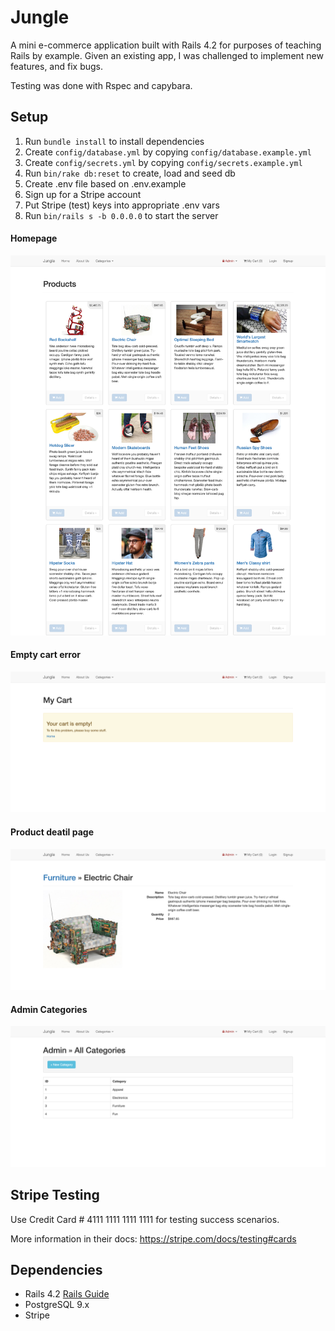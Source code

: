 # Jungle

A mini e-commerce application built with Rails 4.2 for purposes of teaching Rails by example. Given an existing app, I was challenged to implement new features, and fix bugs.

Testing was done with Rspec and capybara.

## Setup

1. Run `bundle install` to install dependencies
2. Create `config/database.yml` by copying `config/database.example.yml`
3. Create `config/secrets.yml` by copying `config/secrets.example.yml`
4. Run `bin/rake db:reset` to create, load and seed db
5. Create .env file based on .env.example
6. Sign up for a Stripe account
7. Put Stripe (test) keys into appropriate .env vars
8. Run `bin/rails s -b 0.0.0.0` to start the server

#### Homepage

![homepage](https://github.com/robinwebber/jungle-rails/blob/master/docs/jungleHome.png?raw=true)

#### Empty cart error

![EmptyCartError](https://github.com/robinwebber/jungle-rails/blob/master/docs/jungleEmptyCart.png?raw=true)

#### Product deatil page

![prodDetailPage](https://github.com/robinwebber/jungle-rails/blob/master/docs/jungleProductDetails.png?raw=true)

#### Admin Categories

![adminCategories](https://github.com/robinwebber/jungle-rails/blob/master/docs/jungleAdminCategories.png?raw=true)

## Stripe Testing

Use Credit Card # 4111 1111 1111 1111 for testing success scenarios.

More information in their docs: <https://stripe.com/docs/testing#cards>

## Dependencies

- Rails 4.2 [Rails Guide](http://guides.rubyonrails.org/v4.2/)
- PostgreSQL 9.x
- Stripe
